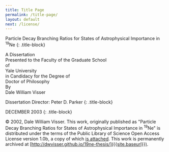 ```yaml
---
title: Title Page
permalink: /title-page/
layout: default
next: /license/
---
```


Particle Decay Branching Ratios for States of Astrophysical Importance in
<sup>19</sup>Ne
{: .title-block}

<div class="title-block">
A Dissertation <br/>
Presented to the Faculty of the Graduate School <br/>
of<br/>
Yale University <br />
in Candidacy for the Degree of <br />
Doctor of Philosophy
</div>

<div class="title-block">
By <br />
Dale William Visser
</div>

Dissertation Director: Peter D. Parker
{: .title-block}

DECEMBER 2003
{: .title-block}

© 2002, Dale William Visser. This work, originally published as "Particle 
Decay Branching Ratios for States of Astrophysical Importance in 
<sup>19</sup>Ne" is distributed under the terms of the Public Library of 
Science Open Access License version 1.0b, a copy of which 
[is attached]({{site.baseurl}}/license/). This work is permanently 
archived at [http://dwvisser.github.io/19ne-thesis/]({{site.baseurl}}).
